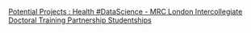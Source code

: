 [Potential Projects : Health #DataScience - MRC London Intercollegiate Doctoral Training Partnership Studentships ](https://qi.tc/qi/9373)